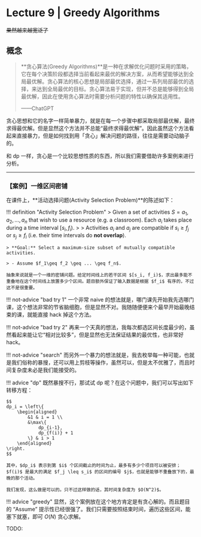 # Lecture 9 | Greedy Algorithms

~~果然越来越宽泛了~~

## 概念

> **贪心算法(Greedy Algorithms)**是一种在求解优化问题时采用的策略，它在每个决策阶段都选择当前看起来最优的解决方案，从而希望能够达到全局最优解。贪心算法的核心思想是局部最优选择，通过一系列局部最优的选择，来达到全局最优的目标。贪心算法易于实现，但并不总是能够得到全局最优解，因此在使用贪心算法时需要分析问题的特性以确保其适用性。
>
> ——ChatGPT

贪心思想和它的名字一样简单暴力，就是在每一个步骤中都采取局部最优解，最终求得最优解。但是显然这个方法并不总能“最终求得最优解”。因此虽然这个方法看起来直接暴力，但是如何找到用「贪心」解决问题的路径，往往是需要动动脑子的。

和 dp 一样，贪心是一个比较思想性质的东西，所以我们需要借助许多案例来进行分析。

---

### 【案例】一维区间密铺

在课件上，**活动选择问题(Activity Selection Problem)**的陈述如下：

!!! definition "Activity Selection Problem"
    > Given a set of activities $S = { a_1, a_2, ..., a_n }$ that wish to use a resource (e.g. a classroom).  Each $a_i$ takes place during a time interval $[s_i, f_i)$.
    > 
    > Activities $a_i$ and $a_j$ are compatible if $s_i \geq f_j$ or $s_j \geq f_i$ (i.e. their time intervals do **not overlap**).

    > **Goal:** Select a maximum-size subset of mutually compatible activities.

    > - Assume $f_1\geq f_2 \geq ... \geq f_n$.

    抽象来说就是一个一维的密铺问题。给定时间线上的若干区间 $[s_i, f_i)$，求出最多能不重叠地在这个时间线上放置多少个区间。题目额外保证了输入数据是根据 $f_i$ 有序的，不过这不是很重要。

!!! not-advice "bad try 1"
    一个非常 naive 的想法就是，哪门课先开始我先选哪门课，这个想法非常的节省脑细胞，但是显然不对。我随随便便来个最早开始最晚结束的课，就能直接 hack 掉这个方法。

!!! not-advice "bad try 2"
    再来一个天真的想法，我每次都选区间长度最少的，虽然看起来能让它“相对比较多”，但是显然也无法保证结果的最优性，也非常好 hack。

!!! not-advice "search"
    而另外一个暴力的想法就是，我去枚举每一种可能，也就是我们俗称的暴搜，还可以用上剪枝等操作，虽然可以，但是太不优雅了，而且时间复杂度未必是我们能接受的。

!!! advice "dp"
    既然暴搜不行，那试试 dp 呢？在这个问题中，我们可以写出如下转移方程：

    $$
    dp_i = \left\{
        \begin{aligned}
            &1 & i = 1 \\
            &\max\{
                dp_{i-1},
                dp_{f(i)} + 1
            \} & i > 1
        \end{aligned}
    \right.
    $$

    其中，$dp_i$ 表示到第 $i$ 个区间截止的时间为止，最多有多少个项目可以被安排；$f(i)$ 是最大的满足 $f_j \leq s_i$ 的区间的编号 $j$，也就是能够不重叠放下的，最晚的那个活动。

    我们发现，这么做是可以的。只不过这样做的话，其时间复杂度为 $O(N^2)$。

!!! advice "greedy"
    显然，这个案例放在这个地方肯定是有贪心解的。而且题目的 “Assume” 提示性已经很强了。我们只需要按照结束时间，遍历这些区间，能塞下就塞，即可 $O(N)$ 贪心求解。

TODO:
